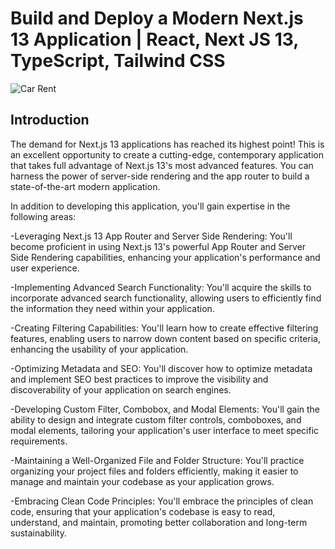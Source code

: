 # Build and Deploy a Modern Next.js 13 Application | React, Next JS 13, TypeScript, Tailwind CSS
![Car Rent](file:///C:/Users/computer/OneDrive/Desktop/1.png)

## Introduction
The demand for Next.js 13 applications has reached its highest point! This is an excellent opportunity to create a cutting-edge, contemporary application that takes full advantage of Next.js 13's most advanced features. You can harness the power of server-side rendering and the app router to build a state-of-the-art modern application.
 
In addition to developing this application, you'll gain expertise in the following areas:

-Leveraging Next.js 13 App Router and Server Side Rendering: You'll become proficient in using Next.js 13's powerful App Router and Server Side Rendering capabilities, enhancing your application's performance and user experience.

-Implementing Advanced Search Functionality: You'll acquire the skills to incorporate advanced search functionality, allowing users to efficiently find the information they need within your application.

-Creating Filtering Capabilities: You'll learn how to create effective filtering features, enabling users to narrow down content based on specific criteria, enhancing the usability of your application.

-Optimizing Metadata and SEO: You'll discover how to optimize metadata and implement SEO best practices to improve the visibility and discoverability of your application on search engines.

-Developing Custom Filter, Combobox, and Modal Elements: You'll gain the ability to design and integrate custom filter controls, comboboxes, and modal elements, tailoring your application's user interface to meet specific requirements.

-Maintaining a Well-Organized File and Folder Structure: You'll practice organizing your project files and folders efficiently, making it easier to manage and maintain your codebase as your application grows.

-Embracing Clean Code Principles: You'll embrace the principles of clean code, ensuring that your application's codebase is easy to read, understand, and maintain, promoting better collaboration and long-term sustainability.
